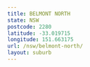 ```yaml
---
title: BELMONT NORTH
state: NSW
postcode: 2280
latitude: -33.019715
longitude: 151.663175
url: /nsw/belmont-north/
layout: suburb
---
```

